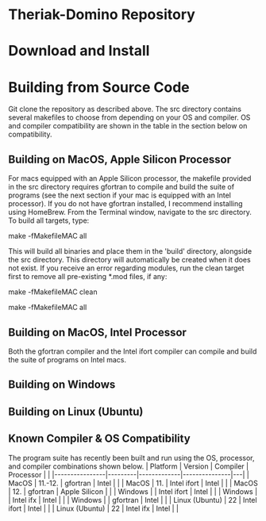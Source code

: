 # Theriak-Domino Repository

# Download and Install

# Building from Source Code
Git clone the repository as described above. The src
directory contains several makefiles to choose from
depending on your OS and compiler. OS and compiler 
compatibility are shown in the table in the section below
on compatibility.


## Building on MacOS, Apple Silicon Processor
For macs equipped with an Apple Silicon processor, the makefile 
provided in the src directory requires gfortran to compile and
build the suite of programs (see the next section if your mac 
is equipped with an Intel processor). If you do not have gfortran
installed, I recommend installing using HomeBrew. From the 
Terminal window, navigate to the src directory. To build all 
targets, type:

make -fMakefileMAC all

This will build all binaries and place them in the 'build' 
directory, alongside the src directory. This directory will 
automatically be created when it does not exist. If you receive 
an error regarding modules, run the clean target first to 
remove all pre-existing *.mod files, if any:

make -fMakefileMAC clean

make -fMakefileMAC all


## Building on MacOS, Intel Processor
Both the gfortran compiler and the Intel ifort compiler 
can compile and build the suite of programs on Intel macs.


## Building on Windows


## Building on Linux (Ubuntu)


## Known Compiler & OS Compatibility
The program suite has recently been built and run using 
the OS, processor, and compiler combinations shown below. 
| Platform       | Version | Compiler    | Processor     |   |
|----------------|---------|-------------|---------------|---|
| MacOS          | 11.-12. | gfortran    | Intel         |   |
| MacOS          | 11.     | Intel ifort | Intel         |   |
| MacOS          | 12.     | gfortran    | Apple Silicon |   |
| Windows        |         | Intel ifort | Intel         |   |
| Windows        |         | Intel ifx   | Intel         |   |
| Windows        |         | gfortran    | Intel         |   |
| Linux (Ubuntu) | 22      | Intel ifort | Intel         |   |
| Linux (Ubuntu) | 22      | Intel ifx   | Intel         |   |


